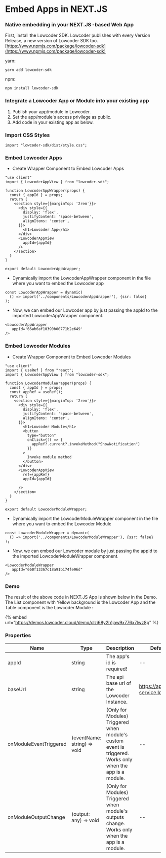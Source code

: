 # Embed Apps in NEXT.JS

### Native embedding in your NEXT.JS -based Web App

First, install the Lowcoder SDK. Lowcoder publishes with every Version Release, a new version of Lowcoder SDK too. [https://www.npmjs.com/package/lowcoder-sdk](https://www.npmjs.com/package/lowcoder-sdk)

yarn:

```
yarn add lowcoder-sdk
```

npm:

```
npm install lowcoder-sdk
```

### Integrate a Lowcoder App or Module into your existing app

1. Publish your app/module in Lowcoder.
2. Set the app/module's access privilege as public.
3. Add code in your existing app as below.

### Import CSS Styles

```
import "lowcoder-sdk/dist/style.css";
```

### Embed Lowcoder Apps

* Create Wrapper Component to Embed Lowcoder Apps

```
"use client"
import { LowcoderAppView } from "lowcoder-sdk";

function LowcoderAppWrapper(props) {
  const { appId } = props;
  return (
    <section style={{marginTop: '2rem'}}>
      <div style={{
        display: 'flex',
        justifyContent: 'space-between',
        alignItems: 'center',
      }}>
        <h1>Lowcoder App</h1>
      </div>
      <LowcoderAppView
        appId={appId}
      />
    </section>
  )
}

export default LowcoderAppWrapper;
```

* Dynamically import the LowcoderAppWrapper component in the file where you want to embed the Lowcoder app

```
const LowcoderAppWrapper = dynamic(
  () => import('../components/LowcoderAppWrapper'), {ssr: false}
);
```

* Now, we can embed  our Lowcoder app by just passing the appId to the imported LowcoderAppWrapper component.

```
<LowcoderAppWrapper
   appId='66ab6af10390b00771b2e649'
/>
```

### Embed Lowcoder Modules

* Create Wrapper Component to Embed Lowcoder Modules

```
"use client"
import { useRef } from "react";
import { LowcoderAppView } from "lowcoder-sdk";

function LowcoderModuleWrapper(props) {
  const { appId } = props;
  const appRef = useRef();
  return (
    <section style={{marginTop: '2rem'}}>
      <div style={{
        display: 'flex',
        justifyContent: 'space-between',
        alignItems: 'center',
      }}>
        <h1>Lowcoder Module</h1>
        <button
          type="button"
          onClick={() => {
            appRef?.current?.invokeMethod("ShowNotification")
          }}
        >
          Invoke module method
        </button>
      </div>
      <LowcoderAppView
        ref={appRef}
        appId={appId}
    
      />
    </section>
  )
}

export default LowcoderModuleWrapper;
```

* Dynamically import the LowcoderModuleWrapper component in the file where you want to embed the Lowcoder Module

```
const LowcoderModuleWrapper = dynamic(
  () => import('../components/LowcoderModuleWrapper'), {ssr: false}
);
```

* Now, we can embed  our Lowcoder module by just passing the appId to the imported LowcoderModuleWrapper component.

```
<LowcoderModuleWrapper
   appId="660f13367c18a91b174fe96d"
/>
```

### Demo

The result of the above code in NEXT.JS App is shown below in the Demo. The List component with Yellow background is the Lowcoder App and the Table component is the Lowcoder Module :&#x20;

{% embed url="https://demos.lowcoder.cloud/demo/clzi68y2h1jaw9x776x7lwz8p" %}

### Properties

| Name                   | Type                        | Description                                                                                                | Default value                      |
| ---------------------- | --------------------------- | ---------------------------------------------------------------------------------------------------------- | ---------------------------------- |
| appId                  | string                      | The app's id is required!                                                                                  | --                                 |
| baseUrl                | string                      | The api base url of the Lowcoder Instance.                                                                 | https://api-service.lowcoder.cloud |
| onModuleEventTriggered | (eventName: string) => void | (Only for Modules) Triggered when module's custom event is triggered. Works only when the app is a module. | --                                 |
| onModuleOutputChange   | (output: any) => void       | (Only for Modules) Triggered when module's outputs change. Works only when the app is a module.            | --                                 |
